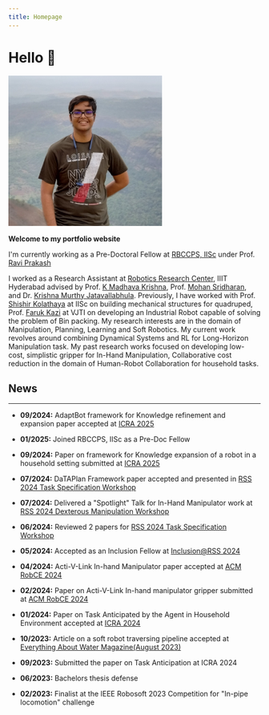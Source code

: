 ```yaml
---
title: Homepage
---
```


# Hello 👋

<img src="/images/site_img.jpg" height="300px">
<!-- [Example_image](/static/profile_pic.png) -->

**Welcome to my portfolio website**

I'm currently working as a Pre-Doctoral Fellow at [RBCCPS, IISc](https://cps.iisc.ac.in/) under Prof. [Ravi Prakash](https://ravipr009.github.io)

I worked as a Research Assistant at [Robotics Research Center](https://robotics.iiit.ac.in/), IIIT Hyderabad advised by Prof. [K Madhava Krishna](https://faculty.iiit.ac.in/~mkrishna/), Prof. [Mohan Sridharan](https://homepages.inf.ed.ac.uk/msridhar/), and Dr. [Krishna Murthy Jatavallabhula](https://krrish94.github.io/). Previously, I have worked with Prof. [Shishir Kolathaya](https://www.shishirny.com/) at IISc on building mechanical structures for quadruped, Prof. [Faruk Kazi](https://in.linkedin.com/in/dr-faruk-kazi-vjti) at VJTI on developing an Industrial Robot capable of solving the problem of Bin packing. My research interests are in the domain of Manipulation, Planning, Learning and Soft Robotics. My current work revolves around combining Dynamical Systems and RL for Long-Horizon Manipulation task. My past research works focused on developing low-cost, simplistic gripper for In-Hand Manipulation, Collaborative cost reduction in the domain of Human-Robot Collaboration for household tasks. 

## News
<hr>

* <b>09/2024:</b> AdaptBot framework for Knowledge refinement and expansion paper accepted at [ICRA 2025](https://2025.ieee-icra.org/)

* <b>01/2025:</b> Joined RBCCPS, IISc as a Pre-Doc Fellow 

* <b>09/2024:</b> Paper on framework for Knowledge expansion of a robot in a household setting submitted at [ICRA 2025](https://2025.ieee-icra.org/)

* <b>07/2024:</b> DaTAPlan Framework paper accepted and presented in [RSS 2024 Task Specification Workshop](https://sites.google.com/view/rss-taskspec)

* <b>07/2024:</b> Delivered a "Spotlight" Talk for In-Hand Manipulator work at [RSS 2024 Dexterous Manipulation Workshop](https://dex-manipulation.github.io/rss2024)

* <b>06/2024:</b> Reviewed 2 papers for [RSS 2024 Task Specification Workshop](https://sites.google.com/view/rss-taskspec)

* <b>05/2024:</b> Accepted as an Inclusion Fellow at [Inclusion@RSS 2024](https://roboticsconference.org/program/inclusion/)

* <b>04/2024:</b> Acti-V-Link In-hand Manipulator paper accepted at [ACM RobCE 2024](https://www.robce.org/)

<!-- * <b>04/2024:</b> DaTAPlan Framework paper accepted in [Cooking Robotics Workshop](https://sites.google.com/view/icra2024cookingrobotics/accepted-works?authuser=0), ICRA 2024 -->

<!-- * <b>03/2024:</b> Paper on Task Anticipation by the robot in a Human-Robot Collaboration setting submitted at [IROS 2024](https://iros2024-abudhabi.org/) -->

* <b>02/2024:</b> Paper on Acti-V-Link In-hand manipulator gripper submitted at [ACM RobCE 2024](https://www.robce.org/)

* <b>01/2024:</b> Paper on Task Anticipated by the Agent in Household Environment accepted at [ICRA 2024](https://2024.ieee-icra.org/)

* <b>10/2023:</b> Article on a soft robot traversing pipeline accepted at [Everything About Water Magazine(August 2023)](https://www.eawater.com/emagazine/)

* <b>09/2023:</b> Submitted the paper on Task Anticipation at ICRA 2024

* <b>06/2023:</b> Bachelors thesis defense

* <b>02/2023:</b> Finalist at the IEEE Robosoft 2023 Competition for "In-pipe locomotion" challenge
